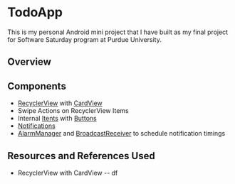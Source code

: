 # TodoApp
This is my personal Android mini project that I have built as my final project for Software Saturday program at Purdue University.

## Overview

## Components
- [RecyclerView](https://developer.android.com/reference/androidx/recyclerview/widget/RecyclerView) with [CardView](https://developer.android.com/reference/androidx/cardview/widget/CardView)
- Swipe Actions on RecyclerView Items
- Internal [Itents](https://developer.android.com/reference/android/content/Intent) with [Buttons](https://developer.android.com/reference/android/widget/Button)
- [Notifications](https://developer.android.com/reference/android/app/Notification)
- [AlarmManager](https://developer.android.com/reference/android/app/AlarmManager) and [BroadcastReceiver](https://developer.android.com/reference/android/content/BroadcastReceiver) to schedule notification timings

## Resources and References Used
- RecyclerView with CardView
-- df
